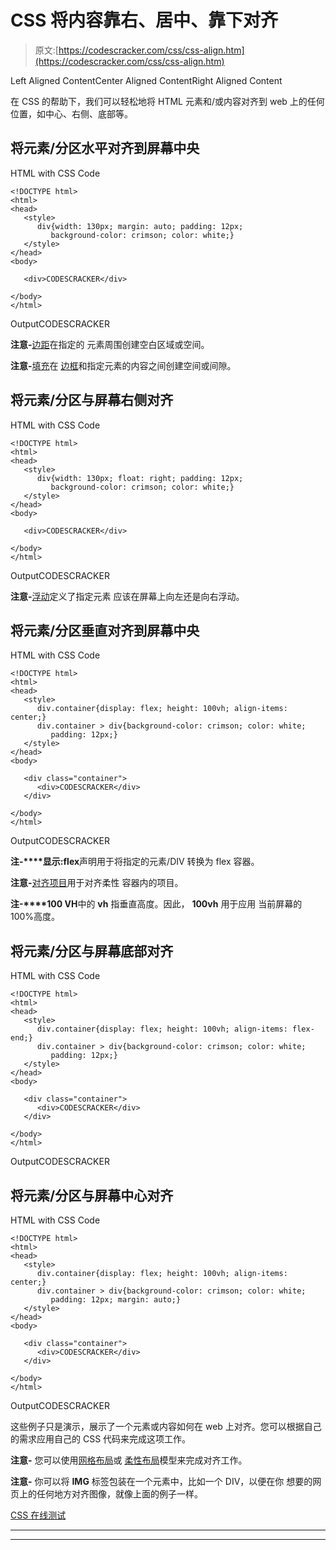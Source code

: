 # CSS 将内容靠右、居中、靠下对齐

> 原文:[https://codescracker.com/css/css-align.htm](https://codescracker.com/css/css-align.htm)

Left Aligned ContentCenter Aligned ContentRight Aligned Content

在 CSS 的帮助下，我们可以轻松地将 HTML 元素和/或内容对齐到 web 上的任何位置，如中心、右侧、底部等。

## 将元素/分区水平对齐到屏幕中央

HTML with CSS Code

```
<!DOCTYPE html>
<html>
<head>
   <style>
      div{width: 130px; margin: auto; padding: 12px;
         background-color: crimson; color: white;}
   </style>
</head>
<body>

   <div>CODESCRACKER</div>

</body>
</html>
```

OutputCODESCRACKER

**注意-**[边距](/css/css-margin.htm)在指定的 元素周围创建空白区域或空间。

**注意-**[填充](/css/css-padding.htm)在 [边框](/css/css-border.htm)和指定元素的内容之间创建空间或间隙。

## 将元素/分区与屏幕右侧对齐

HTML with CSS Code

```
<!DOCTYPE html>
<html>
<head>
   <style>
      div{width: 130px; float: right; padding: 12px;
         background-color: crimson; color: white;}
   </style>
</head>
<body>

   <div>CODESCRACKER</div>

</body>
</html>
```

OutputCODESCRACKER

**注意-**[浮动](/css/css-floating.htm)定义了指定元素 应该在屏幕上向左还是向右浮动。

## 将元素/分区垂直对齐到屏幕中央

HTML with CSS Code

```
<!DOCTYPE html>
<html>
<head>
   <style>
      div.container{display: flex; height: 100vh; align-items: center;}
      div.container > div{background-color: crimson; color: white;
         padding: 12px;}
   </style>
</head>
<body>

   <div class="container">
      <div>CODESCRACKER</div>
   </div>

</body>
</html>
```

OutputCODESCRACKER

**注-****显示:flex**声明用于将指定的元素/DIV 转换为 flex 容器。

**注意-**[对齐项目](/css/css-align-items.htm)用于对齐柔性 容器内的项目。

**注-****100 VH**中的 **vh** 指垂直高度。因此， **100vh** 用于应用 当前屏幕的 100%高度。

## 将元素/分区与屏幕底部对齐

HTML with CSS Code

```
<!DOCTYPE html>
<html>
<head>
   <style>
      div.container{display: flex; height: 100vh; align-items: flex-end;}
      div.container > div{background-color: crimson; color: white;
         padding: 12px;}
   </style>
</head>
<body>

   <div class="container">
      <div>CODESCRACKER</div>
   </div>

</body>
</html>
```

OutputCODESCRACKER

## 将元素/分区与屏幕中心对齐

HTML with CSS Code

```
<!DOCTYPE html>
<html>
<head>
   <style>
      div.container{display: flex; height: 100vh; align-items: center;}
      div.container > div{background-color: crimson; color: white;
         padding: 12px; margin: auto;}
   </style>
</head>
<body>

   <div class="container">
      <div>CODESCRACKER</div>
   </div>

</body>
</html>
```

OutputCODESCRACKER

这些例子只是演示，展示了一个元素或内容如何在 web 上对齐。您可以根据自己的需求应用自己的 CSS 代码来完成这项工作。

**注意-** 您可以使用[网格布局](/css/css-grid.htm)或 [柔性布局](/css/css-flexbox.htm)模型来完成对齐工作。

**注意-** 你可以将 **IMG** 标签包装在一个元素中，比如一个 DIV，以便在你 想要的网页上的任何地方对齐图像，就像上面的例子一样。

[CSS 在线测试](/exam/showtest.php?subid=5)

* * *

* * *